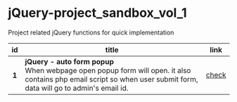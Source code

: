 # jQuery-project_sandbox_vol_1

Project related jQuery functions for quick implementation

 <table class="table">
    <thead>
    <tr>
        <th scope="col">id</th>
        <th scope="col">title</th>
        <th scope="col">link</th>
    </tr>
    </thead>
    <tbody>
    <tr>
        <th scope="row">1</th>
        <td><strong>jQuery - auto form popup </strong></br>
        When webpage open popup form will open. it also contains php email script so when user submit form, data will go to admin's email id.</td>
        <td><a href="https://rohitsraj12.github.io/jQuery-project_sandbox_vol_1/jQuery-auto_form_popup/index.html" target="_blank">check</a></td>
    </tr>
    </tbody>
</table>
